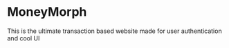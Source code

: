 # MoneyMorph
This is the ultimate transaction based website made for user authentication and cool UI
